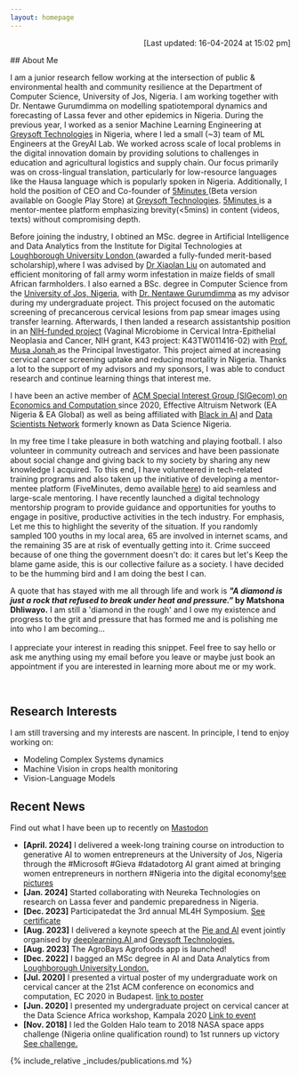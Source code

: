 ```yaml
---
layout: homepage
---
```


<p  align="right">[Last updated: 16-04-2024 at 15:02 pm]</p>
## About Me

I am a junior research fellow working at the intersection of public & environmental health and community resilience at the Department of Computer Science, University of Jos, Nigeria. I am working together with Dr. Nentawe Gurumdimma on modelling spatiotemporal dynamics and forecasting of Lassa fever and other epidemics in Nigeria. During the previous year, I worked as a senior Machine Learning Engineering at <a href="https://greysoft.ng">Greysoft Technologies</a> in Nigeria, where I led a small (~3) team of ML Engineers at the GreyAI Lab. We worked across scale of local problems in the digital innovation domain by providing solutions to challenges in education and agricultural logistics and supply chain. Our focus primarily was on cross-lingual translation, particularly for low-resource languages like the Hausa language which is popularly spoken in Nigeria. Additionally, I hold the position of CEO and Co-founder of <a href="https://app.5minutes.ng">5Minutes </a>(Beta version available on Google Play Store) at <a href="https://greysoft.ng">Greysoft Technologies</a>. <a href="https://app.5minutes.ng">5Minutes </a> is a mentor-mentee platform emphasizing brevity(<5mins) in content (videos, texts) without compromising depth.

Before joining the industry, I obtined an MSc. degree in Artificial Intelligence and Data Analytics from the Institute for Digital Technologies at  <a href="https://www.lborolondon.ac.uk/study/masters-degrees/artificial-intelligence-data-analytics/"> Loughborough University London </a> (awarded a fully-funded merit-based scholarship),where I was advised by <a href="https://www.lborolondon.ac.uk/about/staff/dr-xiaolan-liu/">Dr Xiaolan Liu</a> on automated and efficient monitoring of fall army worm infestation in maize fields of small African farmholders. I also earned a BSc. degree in Computer Science from the <a href="https://unijos.edu.ng">University of Jos, Nigeria</a>, with <a href="https://scholar.google.com/citations?user=q9VpwWEAAAAJ&hl=enDr. Nentawe Gurumdimma)"> Dr. Nentawe Gurumdimma</a> as my advisor during my undergraduate project. This project focused on the automatic screening of precancerous cervical lesions from pap smear images using transfer learning. Afterwards, I then landed a research assistantship position in an <a href="https://grantome.com/grant/NIH/K43-TW011416-02">NIH-funded project</a> (Vaginal Microbiome in Cervical Intra-Epithelial Neoplasia and Cancer, NIH grant, K43 project: K43TW011416-02) with <a href="https://www.feinberg.northwestern.edu/faculty-profiles/az/profile.html?xid=39806"> Prof. Musa Jonah </a> as the Principal Investigator. This project aimed at increasing cervical cancer screening uptake and reducing mortality in Nigeria.  Thanks a lot to the support of my advisors and my sponsors, I was able to conduct research and continue learning things that interest me.

<!-- I am currently looking for opportunities to deepen my understanding of infectious diseases and pandemic preparedness and leveraging this knowledge to pursue a high-impact career and lead meaningful initiatives in Nigeria and beyond. I am passionate about contributing to better and prepared response in terms of policies, resources and management of novel future pandemics. I also aim to ensure fairness and minimize biases in my research endeavour.
To this end, My career goal is to solidify existing collaboration between the Africa Center for Disease Control, Local healthcare providers, and Educational research institutions in Africa for better preparedness, responsiveness and policies in possible future pandemics. -->

I have been an active member of <a href="http://www.sigecom.org">ACM Special Interest Group (SIGecom) on Economics and Computation </a> since 2020, Effective Altruism Network (EA Nigeria & EA Global) as well as being affiliated with <a href="https://blackinai.github.io/#/">Black in AI</a> and <a href="https://www.datasciencenigeria.org">Data Scientists Network</a> formerly known as Data Science Nigeria.

In my free time I take pleasure in both watching and playing football. I also volunteer in community outreach and services and have been passionate about social change and giving back to my society by sharing any new knowledge I acquired. To this end, I have volunteered in tech-related training programs and also taken up the initiative of developing a mentor-mentee platform (FiveMinutes, demo available <a href="https://5minutes.greysoft.com.ng">here</a>) to aid seamless and large-scale mentoring. I have recently launched a digital technology mentorship program to provide guidance and opportunities for youths to engage in positive, productive activities in the tech industry. For emphasis, Let me this to highlight the severity of the situation. If you randomly sampled 100 youths in my local area, 65 are involved in internet scams, and the remaining 35 are at risk of eventually getting into it. Crime succeed because of one thing the government doesn't do: it cares but let's Keep the blame game aside, this is our collective failure as a society. I have decided to be the humming bird and I am doing the best I can.
<br>

A quote that has stayed with me all through life and work is <strong><i> "A diamond is just a rock that refused to break under heat and pressure.”</i> by Matshona Dhliwayo.</strong>  I am still a 'diamond in the rough' and I owe my existence and progress to the grit and pressure that has formed me and is polishing me into who I am becoming... <br> <br>
I appreciate your interest in reading this snippet. Feel free to say hello or ask me anything using my email before you leave or maybe just book an appointment if you are interested in learning more about me or my work.
<!-- Google Calendar Appointment Scheduling begin -->
<link href="https://calendar.google.com/calendar/scheduling-button-script.css" rel="stylesheet">
<script src="https://calendar.google.com/calendar/scheduling-button-script.js" async></script>
<script>
(function() {
  var target = document.currentScript;
  window.addEventListener('load', function() {
    calendar.schedulingButton.load({
      url: 'https://calendar.google.com/calendar/appointments/schedules/AcZssZ0JuuKY8qGauMozv0GI-K7NeqjwR_As41-mbQ-dbn8b7jh8PWV0oOnWA-P8AYwJHMR563bOELB4?gv=true',
      color: '#039BE5',
      label: 'Book an appointment',
      target,
    });
  });
})();
</script>
<!-- end Google Calendar Appointment Scheduling -->
&nbsp;&nbsp;&nbsp;&nbsp;&nbsp;&nbsp;&nbsp;&nbsp;&nbsp;&nbsp;&nbsp;&nbsp;&nbsp;&nbsp;&nbsp;&nbsp;
                  
## Research Interests
I am still traversing and my interests are nascent. In principle, I tend to enjoy working on:

- Modeling Complex Systems dynamics
- Machine Vision in crops health monitoring
- Vision-Language Models
  
## Recent News 

Find out what I have been up to recently on  <a rel="me" href="https://mastodon.social/@jbrnjfr">Mastodon</a>
- **[April. 2024]** I delivered a week-long training course on introduction to generative AI to women entrepreneurs at the University of Jos, Nigeria through the #Microsoft #Gieva #datadotorg AI grant aimed at bringing women entrepreneurs in northern #Nigeria into the digital economy!<a href='https://x.com/jbrnjfr/status/1782014757182066887' target='-blank'>see pictures</a>
- **[Jan. 2024]** Started collaborating with Neureka Technologies on research on Lassa fever and pandemic preparedness in Nigeria. 
- **[Dec. 2023]** Participatedat the 3rd annual ML4H Symposium. <a href ='https://www.linkedin.com/posts/activity-7150626337832046592-xdIN?utm_source=share&utm_medium=member_desktop'>See certificate</a>
- **[Aug. 2023]** I delivered a keynote speech at the <a href="https://www.linkedin.com/feed/update/urn:li:activity:7096848518631366656/ "> Pie and AI</a> event jointly organised by <a href="https://www.deeplearning.ai">deeplearning.AI </a>and <a href="https://greysoft.ng">Greysoft Technologies.</a>
- **[Aug. 2023]** The AgroBays Agrofoods app is launched!
- **[Dec. 2022]** I bagged an MSc degree in AI and Data Analytics from <a href="https://www.lborolondon.ac.uk/study/masters-degrees/artificial-intelligence-data-analytics/"> Loughborough University London. </a>
- **[Jul. 2020]** I presented a virtual poster of my undergraduate work on cervical cancer at the 21st ACM conference on economics and computation, EC 2020 in Budapest. <a href="https://ec20.sigecom.org/program/posters/"> link to poster</a>
- **[Jun. 2020]** I presented my undergraduate project on cervical cancer at the Data Science Africa workshop, Kampala 2020 <a href="https://www.datascienceafrica.org/dsa2020kampala/schedule/#session-paper1">Link to event</a>
- **[Nov. 2018]** I led the Golden Halo team to 2018 NASA space apps challenge (Nigeria online qualification round) to 1st runners up victory <a href="https://2018.spaceappschallenge.org/challenges/what-world-needs-now/health-makes-wealth/teams/golden-halo-1/project/">See challenge.</a>

{% include_relative _includes/publications.md %}

<!--{% include_relative _includes/services.md %} -->
<script type="text/javascript" src="//rf.revolvermaps.com/0/0/7.js?i=5bpywpk7cuj&amp;m=0&amp;c=ff0000&amp;cr1=ffffff&amp;sx=0" async="async"></script>
